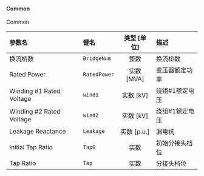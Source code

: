 <!--
DO NOT EDIT THIS FILE DIRECTLY.
This file is generated by tools/comp-docs.js.
All changes will be overwritten by regeneration.
-->

<slot class="model-parameters">

#### Common

Common

| 参数名 | 键名 | 类型 [单位] | 描述 |
|:------ |:---- |:-----------:|:---- |
| 换流桥数 | `BridgeNum` | 整数 | 换流桥数 |
| Rated Power | `RatedPower` | 实数 [MVA] | 变压器额定功率 |
| Winding \#1 Rated Voltage | `wind1` | 实数 [kV] | 绕组#1额定电压 |
| Winding \#2 Rated Voltage | `wind2` | 实数 [kV] | 绕组#1额定电压 |
| Leakage Reactance | `Leakage` | 实数 [p\.u\.] | 漏电抗 |
| Initial Tap Ratio | `Tap0` | 实数 | 初始分接头档位 |
| Tap Ratio | `Tap` | 实数 | 分接头档位 |


</slot>
